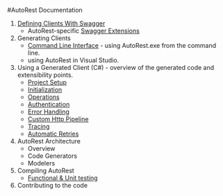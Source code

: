 #AutoRest Documentation
1. [Defining Clients With Swagger](defining-clients-swagger.md)
    - AutoRest-specific [Swagger Extensions](swagger-extensions.md)
2. Generating Clients
    - [Command Line Interface](cli.md) - using AutoRest.exe from the command line.
    - using AutoRest in Visual Studio.
3. Using a Generated Client (C#) - overview of the generated code and extensibility points.
    - [Project Setup](clients-proj-setup.md)
    - [Initialization](clients-init.md)
    - [Operations](clients-ops.md)
    - [Authentication](clients-auth.md)
    - [Error Handling](clients-error.md)
    - [Custom Http Pipeline](clients-handlers.md)
    - [Tracing](clients-tracing.md)
    - [Automatic Retries](clients-retry.md)
4. AutoRest Architecture
    - Overview
    - Code Generators
    - Modelers
5. Compiling AutoRest
    - [Functional & Unit testing](building-code.md)
6. Contributing to the code

[Swagger2.0]:https://github.com/swagger-api/swagger-spec/blob/master/versions/2.0.md
